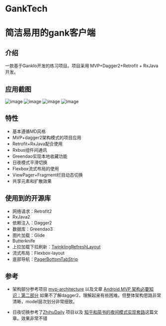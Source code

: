 # GankTech
# 简洁易用的gank客户端
**介绍**
---------
一款基于GankIo开发的练习项目。项目采用  MVP+Dagger2+Retrofit + RxJava开发。

**应用截图**
-----------

![image](https://github.com/Eastascend/GankTech/blob/master/ScreenShoots/main.jpg)
![image](https://github.com/Eastascend/GankTech/blob/master/ScreenShoots/fuli.jpg)
![image](https://github.com/Eastascend/GankTech/blob/master/ScreenShoots/mine.jpg)
![image](https://github.com/Eastascend/GankTech/blob/master/ScreenShoots/night.jpg)



**特性**
-----------
* 基本遵循MD风格
* MVP+dagger2架构模式的项目应用
* Retrofit+RxJava配合使用
* Rxbus组件间通讯
* Greendao实现本地收藏功能
* 日夜模式平滑切换
* Flexbox流式布局的使用
* ViewPager+Fragment栏目动态切换
* 共享元素和扩散效果

**使用到的开源库**
-----------

* 网络请求：Retrofit2
* RxJava2
* 依赖注入：Dagger2
* 数据库：Greendao3
* 图片加载：Glide
* Butterknife
* 上拉加载下拉刷新：[TwinklingRefreshLayout](https://github.com/lcodecorex/TwinklingRefreshLayout) 
* 流式布局：Flexbox-layout 
* 底部导航：[PagerBottomTabStrip](https://github.com/tyzlmjj/PagerBottomTabStrip)

**参考**
-----------
* 架构部分参考项目 [mvp-architecture](https://github.com/MindorksOpenSource/android-mvp-architecture) 以及文章
[Android MVP 架构必要知识：第二部分](https://juejin.im/entry/58a5992961ff4b006c4455e3?utm_source=gold-miner&utm_medium=readme&utm_campaign=github)
如果不了解dagger2，理解起来有些困难。但整体架构思路非常清晰，model层次划分非常细致。

* 日夜切换参考了[ZhihuDaily](https://github.com/hefuyicoder/ZhihuDaily) 项目以及 [知乎和简书的夜间模式实现套路](http://www.jianshu.com/p/3b55e84742e5)这篇文章。效果非常不错